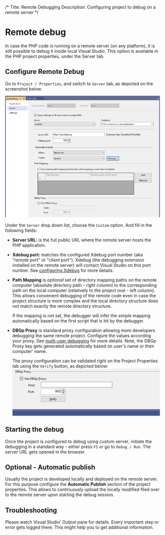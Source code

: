 /*
Title: Remote Debugging
Description: Configuring project to debug on a remote server
*/

# Remote debug

In case the PHP code is running on a remote server (on any platform), it is still possible to debug it inside local Visual Studio. This option is available in the PHP project properties, under the Server tab.

## Configure Remote Debug

Go to `Project / Properties`, and switch to `Server` tab, as depicted on the screenshot below.

![PHP project properties](imgs/properties-server.png)

Under the `Server` drop down list, choose the `Custom` option. And fill in the following fields:

- **Server URL:** is the full public URL where the remote server hosts the PHP application.
- **Xdebug port:** matches the configured Xdebug port number (aka "remote port" or "client port"). Xdebug (the debugging extension installed on the remote server) will contact Visual Studio on this port number. See [configuring Xdebug](configuring-xdebug) for more details.
- **Path Mapping** is _optional_ set of directory mapping paths on the remote computer (absolute directory path - right column) to the corresponding path on the local computer (relatively to the project root - left column). This allows convenient debugging of the remote code even in case the project structure is more complex and the local directory structure does not match exactly the remote directory structure.

    If the mapping is not set, the debugger will infer the simple mapping automatically based on the first script that is hit by the debugger.

- **DBGp Proxy** is standard proxy configuration allowing more developers debugging the same remote project. Configure the values according your proxy. See [multi-user debugging](multi-user) for more details. Note, the DBGp Proxy key gets generated automatically based on user's name or their computer' name.

    The proxy configuration can be validated right on the Project Properties tab using the `Verify` button, as depicted below:
    ![DBGpProxy Verification](imgs/dbgp-proxy-verify.gif)

## Starting the debug

Once the project is configured to debug using custom server, initiate the debugging in a standard way - either press `F5` or go to `Debug / Run`. The server URL gets opened in the browser.

## Optional - Automatic publish

Usually the project is developed locally and deployed on the remote server. For this purpose configure the **Automatic Publish** section of the project properties. This allows to continuously upload the locally modified filed over to the remote server upon starting the debug session.

## Troubleshooting

Please watch Visual Studio' Output pane for details. Every important step or error gets logged there. This might help you to get additional information.
